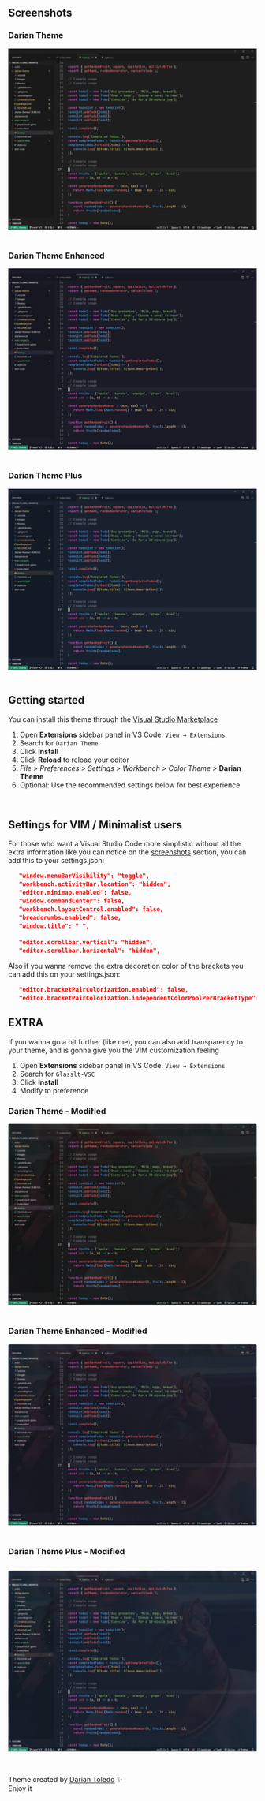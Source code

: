 <!-- Cover image -->

## Screenshots

### Darian Theme

![Darian Theme](images/darian-theme.png)
&nbsp;

### Darian Theme Enhanced

![Darian Theme Enhanced](images/darian-theme-enhanced.png)
&nbsp;

### Darian Theme Plus

![Darian Theme Plus](images/darian-theme-plus.png)
&nbsp;

## Getting started

You can install this theme through the [Visual Studio Marketplace](https://marketplace.visualstudio.com/items?itemName=darianmorat.darian-theme)

1. Open **Extensions** sidebar panel in VS Code. `View → Extensions`
2. Search for `Darian Theme`
3. Click **Install**
4. Click **Reload** to reload your editor
5. _File > Preferences > Settings > Workbench > Color Theme >_ **Darian Theme**
6. Optional: Use the recommended settings below for best experience

&nbsp;

## Settings for VIM / Minimalist users

For those who want a Visual Studio Code more simplistic without all the extra information like you can notice on the <a href="#screenshots">screenshots</a> section, you can add this to your settings.json:

```json
   "window.menuBarVisibility": "toggle",
   "workbench.activityBar.location": "hidden",
   "editor.minimap.enabled": false,
   "window.commandCenter": false,
   "workbench.layoutControl.enabled": false,
   "breadcrumbs.enabled": false,
   "window.title": " ",

   "editor.scrollbar.vertical": "hidden",
   "editor.scrollbar.horizontal": "hidden",
```

Also if you wanna remove the extra decoration color of the brackets you can add this on your settings.json:

```json
   "editor.bracketPairColorization.enabled": false,
   "editor.bracketPairColorization.independentColorPoolPerBracketType": false,
```

## EXTRA

If you wanna go a bit further (like me), you can also add transparency to your theme, and is gonna give you the VIM customization feeling

1. Open **Extensions** sidebar panel in VS Code. `View → Extensions`
2. Search for `Glasslt-VSC`
3. Click **Install**
4. Modify to preference

### Darian Theme - Modified

![Darian Theme - Modify](images/darian-theme-modified.png)
&nbsp;

### Darian Theme Enhanced - Modified

![Darian Theme Enhanced - Modify](images/darian-theme-enhanced-modified.png)
&nbsp;

### Darian Theme Plus - Modified

![Darian Theme Plus - Modify](images/darian-theme-plus-modified.png)
&nbsp;
---

Theme created by <a href="https://github.com/darianmorat">Darian Toledo</a> ✨ <br />
Enjoy it
